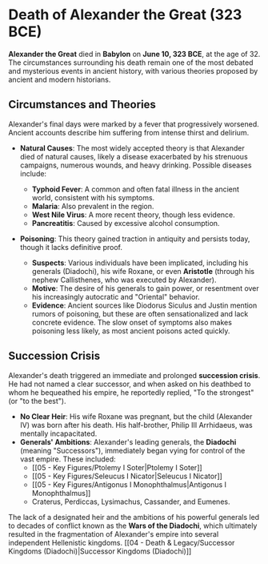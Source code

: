 # Death of Alexander the Great (323 BCE)

**Alexander the Great** died in **Babylon** on **June 10, 323 BCE**, at the age of 32. The circumstances surrounding his death remain one of the most debated and mysterious events in ancient history, with various theories proposed by ancient and modern historians.

## Circumstances and Theories

Alexander's final days were marked by a fever that progressively worsened. Ancient accounts describe him suffering from intense thirst and delirium.

*   **Natural Causes**: The most widely accepted theory is that Alexander died of natural causes, likely a disease exacerbated by his strenuous campaigns, numerous wounds, and heavy drinking. Possible diseases include:
    *   **Typhoid Fever**: A common and often fatal illness in the ancient world, consistent with his symptoms.
    *   **Malaria**: Also prevalent in the region.
    *   **West Nile Virus**: A more recent theory, though less evidence.
    *   **Pancreatitis**: Caused by excessive alcohol consumption.

*   **Poisoning**: This theory gained traction in antiquity and persists today, though it lacks definitive proof.
    *   **Suspects**: Various individuals have been implicated, including his generals (Diadochi), his wife Roxane, or even **Aristotle** (through his nephew Callisthenes, who was executed by Alexander).
    *   **Motive**: The desire of his generals to gain power, or resentment over his increasingly autocratic and "Oriental" behavior.
    *   **Evidence**: Ancient sources like Diodorus Siculus and Justin mention rumors of poisoning, but these are often sensationalized and lack concrete evidence. The slow onset of symptoms also makes poisoning less likely, as most ancient poisons acted quickly.

## Succession Crisis

Alexander's death triggered an immediate and prolonged **succession crisis**. He had not named a clear successor, and when asked on his deathbed to whom he bequeathed his empire, he reportedly replied, "To the strongest" (or "to the best").

*   **No Clear Heir**: His wife Roxane was pregnant, but the child (Alexander IV) was born after his death. His half-brother, Philip III Arrhidaeus, was mentally incapacitated.
*   **Generals' Ambitions**: Alexander's leading generals, the **Diadochi** (meaning "Successors"), immediately began vying for control of the vast empire. These included:
    *   [[05 - Key Figures/Ptolemy I Soter|Ptolemy I Soter]]
    *   [[05 - Key Figures/Seleucus I Nicator|Seleucus I Nicator]]
    *   [[05 - Key Figures/Antigonus I Monophthalmus|Antigonus I Monophthalmus]]
    *   Craterus, Perdiccas, Lysimachus, Cassander, and Eumenes.

The lack of a designated heir and the ambitions of his powerful generals led to decades of conflict known as the **Wars of the Diadochi**, which ultimately resulted in the fragmentation of Alexander's empire into several independent Hellenistic kingdoms. [[04 - Death & Legacy/Successor Kingdoms (Diadochi)|Successor Kingdoms (Diadochi)]]